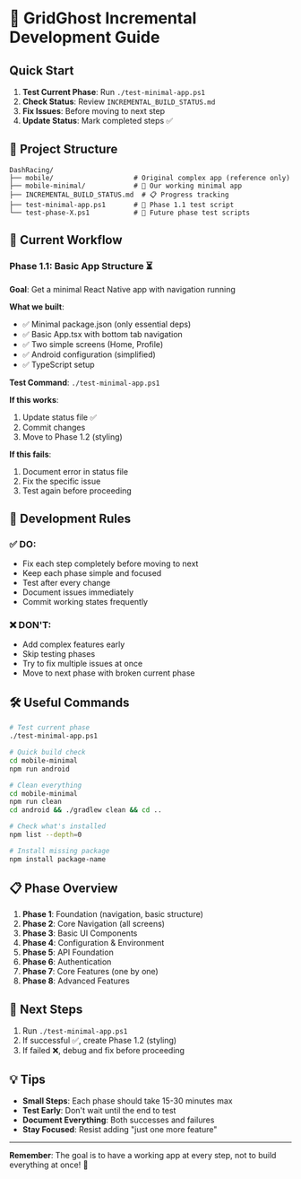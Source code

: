 # 🎯 GridGhost Incremental Development Guide

## Quick Start

1. **Test Current Phase**: Run `./test-minimal-app.ps1`
2. **Check Status**: Review `INCREMENTAL_BUILD_STATUS.md` 
3. **Fix Issues**: Before moving to next step
4. **Update Status**: Mark completed steps ✅

## 📁 Project Structure

```
DashRacing/
├── mobile/                    # Original complex app (reference only)
├── mobile-minimal/            # 🎯 Our working minimal app
├── INCREMENTAL_BUILD_STATUS.md  # 📋 Progress tracking
├── test-minimal-app.ps1       # 🧪 Phase 1.1 test script
└── test-phase-X.ps1           # 🧪 Future phase test scripts
```

## 🚀 Current Workflow

### Phase 1.1: Basic App Structure ⏳
**Goal**: Get a minimal React Native app with navigation running

**What we built**:
- ✅ Minimal package.json (only essential deps)
- ✅ Basic App.tsx with bottom tab navigation  
- ✅ Two simple screens (Home, Profile)
- ✅ Android configuration (simplified)
- ✅ TypeScript setup

**Test Command**: `./test-minimal-app.ps1`

**If this works**:
1. Update status file ✅
2. Commit changes
3. Move to Phase 1.2 (styling)

**If this fails**:
1. Document error in status file
2. Fix the specific issue
3. Test again before proceeding

## 🔄 Development Rules

### ✅ DO:
- Fix each step completely before moving to next
- Keep each phase simple and focused
- Test after every change
- Document issues immediately
- Commit working states frequently

### ❌ DON'T:
- Add complex features early
- Skip testing phases
- Try to fix multiple issues at once
- Move to next phase with broken current phase

## 🛠️ Useful Commands

```bash
# Test current phase
./test-minimal-app.ps1

# Quick build check
cd mobile-minimal
npm run android

# Clean everything
cd mobile-minimal
npm run clean
cd android && ./gradlew clean && cd ..

# Check what's installed
npm list --depth=0

# Install missing package
npm install package-name
```

## 📋 Phase Overview

1. **Phase 1**: Foundation (navigation, basic structure)
2. **Phase 2**: Core Navigation (all screens)  
3. **Phase 3**: Basic UI Components
4. **Phase 4**: Configuration & Environment
5. **Phase 5**: API Foundation
6. **Phase 6**: Authentication
7. **Phase 7**: Core Features (one by one)
8. **Phase 8**: Advanced Features

## 🎯 Next Steps

1. Run `./test-minimal-app.ps1`
2. If successful ✅, create Phase 1.2 (styling)
3. If failed ❌, debug and fix before proceeding

## 💡 Tips

- **Small Steps**: Each phase should take 15-30 minutes max
- **Test Early**: Don't wait until the end to test
- **Document Everything**: Both successes and failures
- **Stay Focused**: Resist adding "just one more feature"

---

**Remember**: The goal is to have a working app at every step, not to build everything at once! 🚀